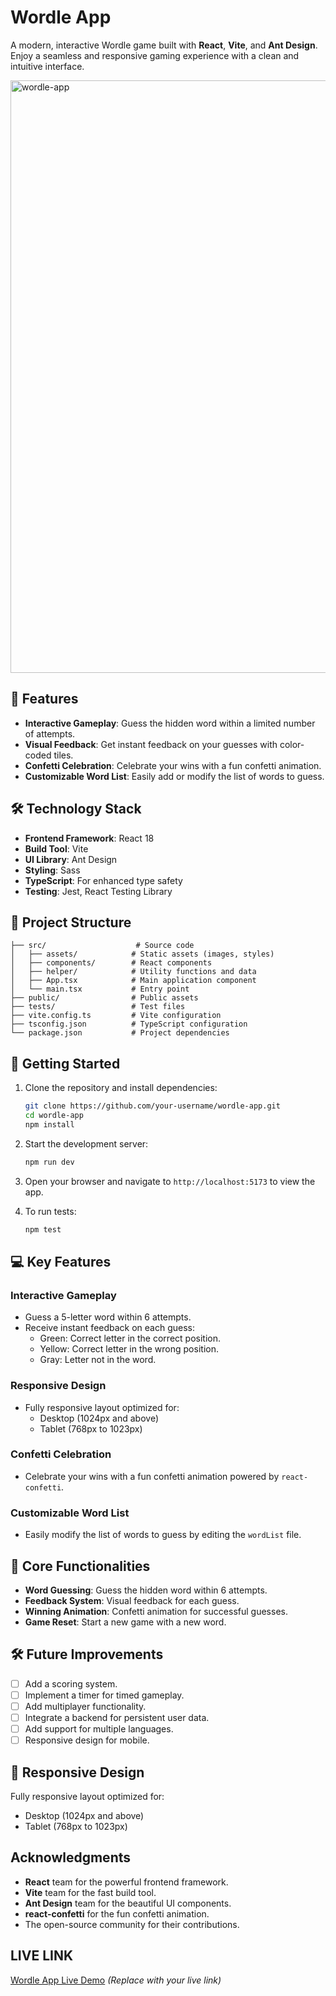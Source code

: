 # Wordle App

A modern, interactive Wordle game built with **React**, **Vite**, and **Ant Design**. Enjoy a seamless and responsive gaming experience with a clean and intuitive interface.

<img width="948" alt="wordle-app" src="https://github.com/user-attachments/assets/80a84add-df54-457c-bd09-fec72095e500" />

## 🌟 Features

- **Interactive Gameplay**: Guess the hidden word within a limited number of attempts.
- **Visual Feedback**: Get instant feedback on your guesses with color-coded tiles.
- **Confetti Celebration**: Celebrate your wins with a fun confetti animation.
- **Customizable Word List**: Easily add or modify the list of words to guess.

## 🛠️ Technology Stack

- **Frontend Framework**: React 18
- **Build Tool**: Vite
- **UI Library**: Ant Design
- **Styling**: Sass
- **TypeScript**: For enhanced type safety
- **Testing**: Jest, React Testing Library

## 📁 Project Structure

```
├── src/                    # Source code
│   ├── assets/            # Static assets (images, styles)
│   ├── components/        # React components
│   ├── helper/            # Utility functions and data
│   ├── App.tsx            # Main application component
│   └── main.tsx           # Entry point
├── public/                # Public assets
├── tests/                 # Test files
├── vite.config.ts         # Vite configuration
├── tsconfig.json          # TypeScript configuration
└── package.json           # Project dependencies
```

## 🚀 Getting Started

1. Clone the repository and install dependencies:
   ```bash
   git clone https://github.com/your-username/wordle-app.git
   cd wordle-app
   npm install
   ```

2. Start the development server:
   ```bash
   npm run dev
   ```

3. Open your browser and navigate to `http://localhost:5173` to view the app.

4. To run tests:
   ```bash
   npm test
   ```

## 💻 Key Features

### Interactive Gameplay
- Guess a 5-letter word within 6 attempts.
- Receive instant feedback on each guess:
  - Green: Correct letter in the correct position.
  - Yellow: Correct letter in the wrong position.
  - Gray: Letter not in the word.

### Responsive Design
- Fully responsive layout optimized for:
  - Desktop (1024px and above)
  - Tablet (768px to 1023px)

### Confetti Celebration
- Celebrate your wins with a fun confetti animation powered by `react-confetti`.

### Customizable Word List
- Easily modify the list of words to guess by editing the `wordList` file.

## 🔑 Core Functionalities

- **Word Guessing**: Guess the hidden word within 6 attempts.
- **Feedback System**: Visual feedback for each guess.
- **Winning Animation**: Confetti animation for successful guesses.
- **Game Reset**: Start a new game with a new word.

## 🛠️ Future Improvements

- [ ] Add a scoring system.
- [ ] Implement a timer for timed gameplay.
- [ ] Add multiplayer functionality.
- [ ] Integrate a backend for persistent user data.
- [ ] Add support for multiple languages.
- [ ] Responsive design for mobile.

## 📱 Responsive Design

Fully responsive layout optimized for:
- Desktop (1024px and above)
- Tablet (768px to 1023px)

## Acknowledgments

- **React** team for the powerful frontend framework.
- **Vite** team for the fast build tool.
- **Ant Design** team for the beautiful UI components.
- **react-confetti** for the fun confetti animation.
- The open-source community for their contributions.

## LIVE LINK

[Wordle App Live Demo](#) *(Replace with your live link)*
